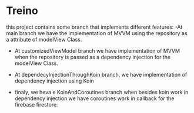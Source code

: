 # Treino
this project contains some branch that implements different features:
-At main branch we have the implementation of MVVM using the repository as a attribute of modelView 
Class.
- At customizedViewModel branch we have implementation of MVVM when the repository is passed as a 
dependency injection for the modelView Class.
  
- At dependecyInjectionThroughKoin branch, we have implementation  of dependency injection using 
  Koin
  
- finaly, we heva e KoinAndCoroutines branch when besides koin work in dependency injection we have
coroutines work in callback for the firebase firestore.
  
